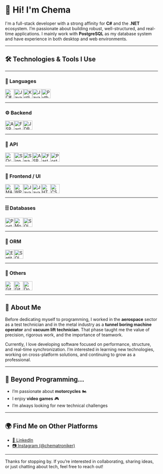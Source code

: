 # 👋 Hi! I'm Chema

I'm a full-stack developer with a strong affinity for **C#** and the **.NET** ecosystem. I’m passionate about building robust, well-structured, and real-time applications. I mainly work with **PostgreSQL** as my database system and have experience in both desktop and web environments.

---

## 🛠️ Technologies & Tools I Use

---

### 🧠 Languages  
<img src="https://cdn.jsdelivr.net/gh/devicons/devicon/icons/csharp/csharp-original.svg" width="30" title="C#"/><img src="https://cdn.jsdelivr.net/gh/devicons/devicon/icons/java/java-original.svg" width="30" title="Java"/><img src="https://cdn.jsdelivr.net/gh/devicons/devicon/icons/kotlin/kotlin-original.svg" width="30" title="Kotlin"/><img src="https://cdn.jsdelivr.net/gh/devicons/devicon/icons/javascript/javascript-original.svg" width="30" title="JavaScript"/><img src="https://cdn.jsdelivr.net/gh/devicons/devicon/icons/python/python-original.svg" width="30" title="Python"/>

---

### ⚙️ Backend  
<img src="https://cdn.jsdelivr.net/gh/devicons/devicon/icons/dotnetcore/dotnetcore-original.svg" width="30" title="ASP.NET Core"/><img src="https://cdn.jsdelivr.net/gh/devicons/devicon/icons/python/python-original.svg" width="30" title="FastAPI / Flask"/><img src="https://cdn.jsdelivr.net/gh/devicons/devicon/icons/java/java-original.svg" width="30" title="JDBC / Hibernate"/>

---

### 🧱 API  
<img src="https://avatars.githubusercontent.com/u/25903473?s=48&v=4" width="30" title="Ocelot"/><img src="https://images.ctfassets.net/ee3ypdtck0rk/7r2BuGkFqf8FHJY4AkuW0X/68e00059f1c7d6a8a4d1800e0621f295/68747470733a2f2f646f63732e6d6963726f736f66742e636f6d2f73762d73652f617a7572652f6d656469612f696e6465782f617a7572652d7369676e61.svg" width="30" title="SignalR"/><img src="https://help.apiary.io/images/swagger-logo.png" width="30" title="Swagger"/><img src="https://cdn.jsdelivr.net/gh/devicons/devicon/icons/dotnetcore/dotnetcore-original.svg" width="30" title="ASP.NET Core"/><img src="https://cdn.jsdelivr.net/gh/devicons/devicon/icons/python/python-original.svg" width="30" title="FastAPI"/><img src="https://pngate.com/wp-content/uploads/2025/05/postman-logo-astronaut-orange-circle-flat-design-1.png" width="30" title="Postman"/>

---

### 🎨 Frontend / UI  
<img src="https://saigontechnology.com/wp-content/uploads/dotnet-maui_1.webp" width="30" title="MAUI"/><img src="https://www.ambient-it.net/wp-content/uploads/2016/04/wpf-logo-175.png.webp" width="30" title="WPF"/><img src="https://www.qftest.com/fileadmin/_processed_/8/0/csm_java-swing_c77435cfa9.png" width="30" title="Java Swing"/><img src="https://codigojava.online/wp-content/uploads/2023/02/JavaFX.png" width="30" title="JavaFX"/><img src="https://cdn.jsdelivr.net/gh/devicons/devicon/icons/html5/html5-original.svg" width="30" title="HTML5"/><img src="https://cdn.jsdelivr.net/gh/devicons/devicon/icons/css3/css3-original.svg" width="30" title="CSS3"/>

---

### 🗄️ Databases  
<img src="https://cdn.jsdelivr.net/gh/devicons/devicon/icons/postgresql/postgresql-original.svg" width="30" title="PostgreSQL"/><img src="https://cdn.jsdelivr.net/gh/devicons/devicon/icons/mongodb/mongodb-original.svg" width="30" title="MongoDB"/><img src="https://cdn.jsdelivr.net/gh/devicons/devicon/icons/mysql/mysql-original.svg" width="30" title="SQL Server (similar)"/>

---

### 🧩 ORM  
<img src="https://miro.medium.com/v2/resize:fit:640/format:webp/0*08bsUxGq5YGlofxO.png" width="30" title="Entity Framework"/><img src="https://buildwithlayer.gallerycdn.vsassets.io/extensions/buildwithlayer/sqlalchemy-integration-expert-jyszg/0.0.13/1740523961608/Microsoft.VisualStudio.Services.Icons.Default" width="30" title="SQLAlchemy"/>

---

### 🧰 Others  
<img src="https://cdn.jsdelivr.net/gh/devicons/devicon/icons/git/git-original.svg" width="30" title="Git"/><img src="https://cdn.jsdelivr.net/gh/devicons/devicon/icons/github/github-original.svg" width="30" title="GitHub"/><img src="https://cdn.jsdelivr.net/gh/devicons/devicon/icons/docker/docker-original.svg" width="30" title="Docker"/>

---

## 💬 About Me

Before dedicating myself to programming, I worked in the **aerospace** sector as a test technician and in the metal industry as a **tunnel boring machine operator** and **vacuum lift technician**. That phase taught me the value of precision, rigorous work, and the importance of teamwork.

Currently, I love developing software focused on performance, structure, and real-time synchronization. I’m interested in learning new technologies, working on cross-platform solutions, and continuing to grow as a professional.

---

## 🚀 Beyond Programming...

- I’m passionate about **motorcycles** 🏍️  
- I enjoy **video games** 🎮  
- I’m always looking for new technical challenges

---

## 🌍 Find Me on Other Platforms

- [🔗 LinkedIn](https://www.linkedin.com/in/jos%C3%A9-mar%C3%ADa-garc%C3%ADa-s%C3%A1nchez-13236b176/)  
- [📷 Instagram (@chematroniker)](https://www.instagram.com/chematroniker/)

---

Thanks for stopping by. If you’re interested in collaborating, sharing ideas, or just chatting about tech, feel free to reach out!

